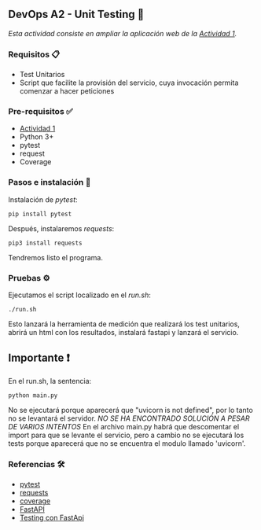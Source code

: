 ## DevOps A2 - Unit Testing 🚀
_Esta actividad consiste en ampliar la aplicación web de la [Actividad 1](https://github.com/lapuya/DevOps_1_WebService)._

### Requisitos 📋
* Test Unitarios
* Script que facilite la provisión del servicio, cuya invocación permita comenzar a hacer peticiones

### Pre-requisitos ✅
* [Actividad 1](https://github.com/lapuya/DevOps_1_WebService)
* Python 3+
* pytest
* request 
* Coverage


### Pasos e instalación 🔧
Instalación de _pytest_:
```
pip install pytest
```
Después, instalaremos _requests_:
```
pip3 install requests
```
Tendremos listo el programa.
### Pruebas ⚙️
Ejecutamos el script localizado en el _run.sh_: 
```
./run.sh
```
Esto lanzará la herramienta de medición que realizará los test unitarios, abrirá un html con los resultados, instalará fastapi y lanzará el servicio.

## Importante :exclamation:
En el run.sh, la sentencia:
```
python main.py
```
No se ejecutará porque aparecerá que "uvicorn is not defined", por lo tanto no se levantará el servidor. *NO SE HA ENCONTRADO SOLUCIÓN A PESAR DE VARIOS INTENTOS*
En el archivo main.py habrá que descomentar el import para que se levante el servicio, pero a cambio no se ejecutará los tests porque aparecerá que no se encuentra el modulo llamado 'uvicorn'.
### Referencias 🛠️
* [pytest](https://docs.pytest.org/en/7.0.x/)
* [requests](https://www.w3schools.com/python/module_requests.asp)
* [coverage](https://coverage.readthedocs.io/en/6.3.1/)
* [FastAPI](https://fastapi.tiangolo.com)
* [Testing con FastApi](https://fastapi.tiangolo.com/tutorial/testing/)

